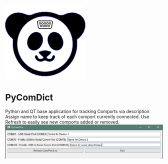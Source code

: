 ![PyComDict](https://github.com/samahrar/PyComDict/blob/main/Icon/Icon.png)
# PyComDict
Python and QT base application for tracking Comports via description
Assign name to keep track of each comport currently connected. 
Use Refresh to easily see new comports added or removed. 
![Screnshot](https://github.com/samahrar/PyComDict/blob/main/Icon/screenshot.JPG)
